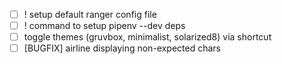 - [ ] ! setup default ranger config file
- [ ] ! command to setup pipenv --dev deps
- [ ] toggle themes (gruvbox, minimalist, solarized8) via shortcut
- [ ] [BUGFIX] airline displaying non-expected chars

